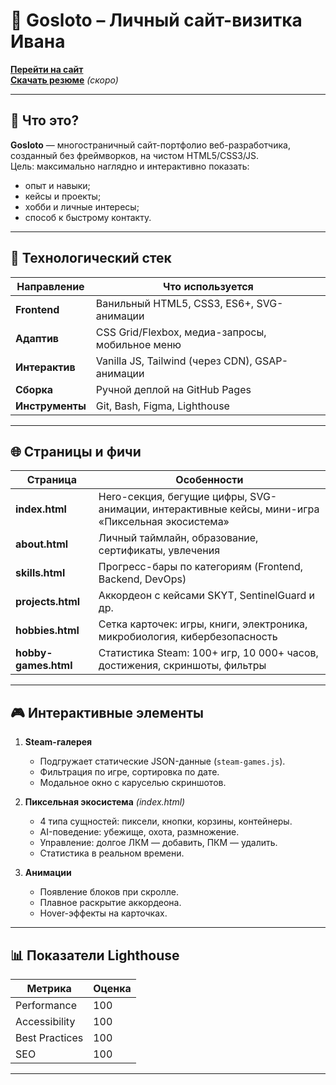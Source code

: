 # 🚀 Gosloto – Личный сайт-визитка Ивана

**[Перейти на сайт](https://gosloto.github.io)**  
**[Скачать резюме](https://gosloto.github.io/cv.pdf)** *(скоро)*

---

## 📌 Что это?

**Gosloto** — многостраничный сайт-портфолио веб-разработчика, созданный без фреймворков, на чистом HTML5/CSS3/JS.  
Цель: максимально наглядно и интерактивно показать:

- опыт и навыки;  
- кейсы и проекты;  
- хобби и личные интересы;  
- способ к быстрому контакту.

---

## 🔧 Технологический стек

| Направление | Что используется |
|-------------|------------------|
| **Frontend** | Ванильный HTML5, CSS3, ES6+, SVG-анимации |
| **Адаптив** | CSS Grid/Flexbox, медиа-запросы, мобильное меню |
| **Интерактив** | Vanilla JS, Tailwind (через CDN), GSAP-анимации |
| **Сборка** | Ручной деплой на GitHub Pages |
| **Инструменты** | Git, Bash, Figma, Lighthouse |

---

## 🌐 Страницы и фичи

| Страница | Особенности |
|----------|-------------|
| **index.html** | Hero-секция, бегущие цифры, SVG-анимации, интерактивные кейсы, мини-игра «Пиксельная экосистема» |
| **about.html** | Личный таймлайн, образование, сертификаты, увлечения |
| **skills.html** | Прогресс-бары по категориям (Frontend, Backend, DevOps) |
| **projects.html** | Аккордеон с кейсами SKYT, SentinelGuard и др. |
| **hobbies.html** | Сетка карточек: игры, книги, электроника, микробиология, кибербезопасность |
| **hobby-games.html** | Статистика Steam: 100+ игр, 10 000+ часов, достижения, скриншоты, фильтры |

---

## 🎮 Интерактивные элементы

1. **Steam-галерея**  
   - Подгружает статические JSON-данные (`steam-games.js`).  
   - Фильтрация по игре, сортировка по дате.  
   - Модальное окно с каруселью скриншотов.

2. **Пиксельная экосистема** *(index.html)*  
   - 4 типа сущностей: пиксели, кнопки, корзины, контейнеры.  
   - AI-поведение: убежище, охота, размножение.  
   - Управление: долгое ЛКМ — добавить, ПКМ — удалить.  
   - Статистика в реальном времени.

3. **Анимации**  
   - Появление блоков при скролле.  
   - Плавное раскрытие аккордеона.  
   - Hover-эффекты на карточках.

---

## 📊 Показатели Lighthouse

| Метрика | Оценка |
|---------|--------|
| Performance | 100 |
| Accessibility | 100 |
| Best Practices | 100 |
| SEO | 100 |

---
